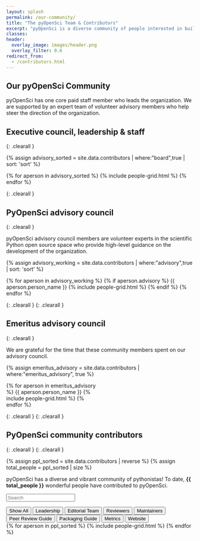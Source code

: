 ```yaml
---
layout: splash
permalink: /our-community/
title: "The pyOpenSci Team & Contributors"
excerpt: "pyOpenSci is a diverse community of people interested in building a community of practice around scientific software written in Python."
classes:
header:
  overlay_image: images/header.png
  overlay_filter: 0.6
redirect_from:
  - /contributors.html
---
```


## Our pyOpenSci Community

pyOpenSci has one core paid staff member who leads the organization. We are supported
by an expert team of volunteer advisory members who help steer the direction of the organization.

## Executive council, leadership & staff

{: .clearall }

{% assign advisory_sorted = site.data.contributors | where:"board",true | sort: 'sort' %}

<div class="grid">
{% for aperson in advisory_sorted %}
  {% include people-grid.html  %}
{% endfor %}
</div>

{: .clearall }

## PyOpenSci advisory council

{: .clearall }

pyOpenSci advisory council members are volunteer experts in the scientific
Python open source space who provide high-level guidance on the development of
the organization.

{% assign advisory_working = site.data.contributors | where:"advisory",true | sort: 'sort' %}

<div class="grid">
{% for aperson in advisory_working %}
  {% if aperson.advisory %}
  {{ aperson.person_name }}
    {% include people-grid.html  %}
 {% endif %}
{% endfor %}
</div>

{: .clearall }
{: .clearall }

## Emeritus advisory council

{: .clearall }

We are grateful for the time that these community members spent on our
advisory council.

{% assign emeritus_advisory = site.data.contributors | where:"emeritus_advisory", true %}

<div class="grid" style="width:50%">
{% for aperson in emeritus_advisory %}
  {{ aperson.person_name }}
    {% include people-grid.html  %}
{% endfor %}
</div>

{: .clearall }
{: .clearall }

## PyOpenSci community contributors

{: .clearall }
{: .clearall }

{% assign ppl_sorted = site.data.contributors | reverse %}
{% assign total_people = ppl_sorted | size %}

pyOpenSci has a diverse and vibrant community of pythonistas! To date,
**{{ total_people }}** wonderful people have contributed to pyOpenSci.

<p><input type="text" id="quicksearch" placeholder="Search" /></p>

<div id="filters" class="button-group">
  <button class="button is-checked" data-filter="*">Show All</button>
  <button class="button" data-filter=".leadership">Leadership</button>
  <button class="button" data-filter=".editor">Editorial Team</button>
  <button class="button" data-filter=".reviewer">Reviewers</button>
  <button class="button" data-filter=".maintainer">Maintainers</button>
  <button class="button" data-filter=".peer-review-guide">Peer Review Guide</button>
  <button class="button" data-filter=".package-guide">Packaging Guide</button>
  <button class="button" data-filter=".metrics-contrib">Metrics</button>
  <button class="button" data-filter=".web-contrib">Website</button>

</div>

<div class="grid-isotope">
 <div class="grid-sizer"></div>
{% for aperson in ppl_sorted %}
  {% include people-grid.html %}
{% endfor %}
</div>
